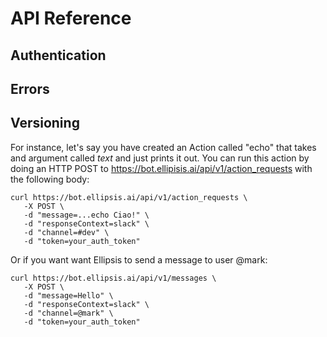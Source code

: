 # API Reference
## Authentication
## Errors
## Versioning

For instance, let's say you have created an Action called "echo" that takes
and argument called _text_ and just prints it out. You can
run this action by doing an HTTP POST to https://bot.ellipisis.ai/api/v1/action_requests
with the following body:

```
curl https://bot.ellipsis.ai/api/v1/action_requests \
   -X POST \
   -d "message=...echo Ciao!" \
   -d "responseContext=slack" \
   -d "channel=#dev" \
   -d "token=your_auth_token"
```

Or if you want want Ellipsis to send a message to user @mark:

```
curl https://bot.ellipsis.ai/api/v1/messages \
   -X POST \
   -d "message=Hello" \
   -d "responseContext=slack" \
   -d "channel=@mark" \
   -d "token=your_auth_token"
```
